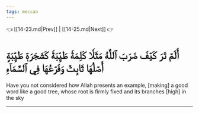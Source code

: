 ```yaml
---
tags: meccan
---
```


👈 [[14-23.md|Prev]] | [[14-25.md|Next]] 👉

# أَلَمۡ تَرَ كَيۡفَ ضَرَبَ ٱللَّهُ مَثَلٗا كَلِمَةٗ طَيِّبَةٗ كَشَجَرَةٖ طَيِّبَةٍ أَصۡلُهَا ثَابِتٞ وَفَرۡعُهَا فِي ٱلسَّمَآءِ

Have you not considered how Allah presents an example, [making] a good word like a good tree, whose root is firmly fixed and its branches [high] in the sky

---

